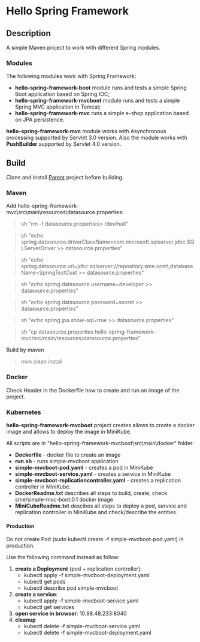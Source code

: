 # Hello Spring Framework


## Description
A simple Maven project to work with different Spring modules.


### Modules

The following modules work with Spring Framework:
- **hello-spring-framework-boot** module runs and tests a simple Spring Boot application based on Spring IOC;
- **hello-spring-framework-mvcboot** module runs and tests a simple Spring MVC application in Tomcat;
- **hello-spring-framework-mvc** runs a simple e-shop application based on JPA persistence.

**hello-spring-framework-mvc** module works with Asynchronous processing supported by Servlet 3.0 version.
Also the module works with **PushBuilder** supported by Servlet 4.0 version.

## Build

Clone and install <a href="https://github.com/StepanMelnik/Parent.git">Parent</a> project before building.

### Maven

Add hello-spring-framework-mvc\src\main\resources\datasource.properties:

> sh "rm -f datasource.properties> /dev/null"

> sh "echo spring.datasource.driverClassName=com.microsoft.sqlserver.jdbc.SQLServerDriver >> datasource.properties"

> sh "echo spring.datasource.url=jdbc:sqlserver://repository.sme.com\\;databaseName=SpringTestCust >> datasource.properties"

> sh "echo spring.datasource.username=developer >> datasource.properties"

> sh "echo spring.datasource.password=secret >> datasource.properties"

> sh "echo spring.jpa.show-sql=true >> datasource.properties"

> sh "cp datasource.properties hello-spring-framework-mvc/src/main/resources/datasource.properties"

Build by maven

> mvn clean install

### Docker
Check Header in the Dockerfile how to create and run an image of the project.

### Kubernetes
**hello-spring-framework-mvcboot** project creates allows to create a docker image and allows to deploy the image in MiniKube.

All scripts are in "hello-spring-framework-mvcboot\src\main\docker" folder:

- **Dockerfile** - docker file to create an image
- **run.sh** - runs simple-mvcboot application
- **simple-mvcboot-pod.yaml** - creates a pod in MiniKube
- **simple-mvcboot-service.yaml** - creates a service in MiniKube
- **simple-mvcboot-replicationcontroller.yaml** - creates a replication controller in MiniKube.
- **DockerReadme.txt** describes all steps to build, create, check sme/simple-mvc-boot:0.1 docker image
- **MiniCubeReadme.txt** descibes all steps to deploy a pod, service and replication controller in MiniKube and check/describe the entities.


#### Production

Do not create Pod (sudo kubectl create -f simple-mvcboot-pod.yaml) in production.

Use the following command instead as follow:

1. **create a Deployment** (pod + replication controller):
    - kubectl apply -f simple-mvcboot-deployment.yaml
    - kubectl get pods
    - kubectl describe pod simple-mvcboot
2. **create a service**:
    - kubectl apply -f simple-mvcboot-service.yaml
    - kubectl get services
3. **open service in browser**: 10.98.48.233:8040
4. **cleanup**
    - kubectl delete -f simple-mvcboot-service.yaml
    - kubectl delete -f simple-mvcboot-deployment.yaml
